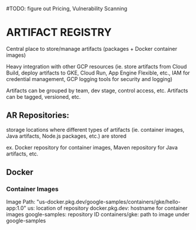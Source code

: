 #TODO: figure out Pricing, Vulnerability Scanning

# ARTIFACT REGISTRY 

Central place to store/manage artifacts (packages + Docker container images)

Heavy integration with other GCP resources (ie. store artifacts from Cloud Build, deploy artifacts to GKE, Cloud Run, App Engine Flexible, etc., IAM for credential management, GCP logging tools for security and logging) 

Artifacts can be grouped by team, dev stage, control access, etc.
Artifacts can be tagged, versioned, etc.  

## AR Repositories: 
storage locations where different types of artifacts (ie. container images, Java artifacts, Node.js packages, etc.) are stored

ex. Docker repository for container images, Maven repository for Java artifacts, etc. 

## Docker 

### Container Images
Image Path: 
"us-docker.pkg.dev/google-samples/containers/gke/hello-app:1.0"
us: location of repository 
docker.pkg.dev: hostname for container images 
google-samples: repository ID 
containers/gke: path to image under google-samples 
